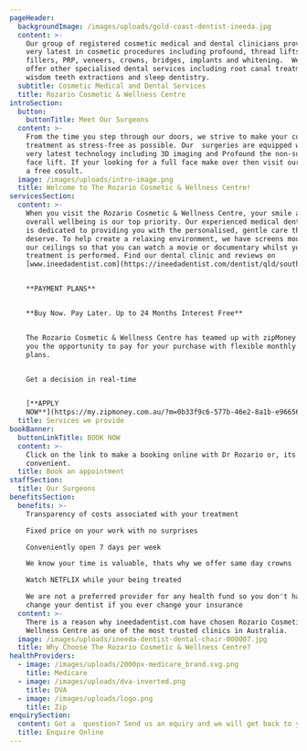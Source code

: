 ```yaml
---
pageHeader:
  backgroundImage: /images/uploads/gold-coast-dentist-ineeda.jpg
  content: >-
    Our group of registered cosmetic medical and dental clinicians provide the
    very latest in cosmetic procedures including profound, thread lifts, Botox,
    fillers, PRP, veneers, crowns, bridges, implants and whitening.  We also
    offer other specialised dental services including root canal treatment,
    wisdom teeth extractions and sleep dentistry.
  subtitle: Cosmetic Medical and Dental Services
  title: Rozario Cosmetic & Wellness Centre
introSection:
  button:
    buttonTitle: Meet Our Surgeons
  content: >-
    From the time you step through our doors, we strive to make your cosmetic
    treatment as stress-free as possible. Our  surgeries are equipped with the
    very latest technology including 3D imaging and Profound the non-surgical
    face lift. If your looking for a full face make over then visit our team for
    a free cosult.
  image: /images/uploads/intro-image.png
  title: Welcome to The Rozario Cosmetic & Wellness Centre!
servicesSection:
  content: >-
    When you visit the Rozario Cosmetic & Wellness Centre, your smile and
    overall wellbeing is our top priority. Our experienced medical dental team
    is dedicated to providing you with the personalised, gentle care that you
    deserve. To help create a relaxing environment, we have screens mounted on
    our ceilings so that you can watch a movie or documentary whilst your 
    treatment is performed. Find our dental clinic and reviews on
    [www.ineedadentist.com](https://ineedadentist.com/dentist/qld/southport/teeth-ferry)


    **PAYMENT PLANS**


    **Buy Now. Pay Later. Up to 24 Months Interest Free**


    The Rozario Cosmetic & Wellness Centre has teamed up with zipMoney to give
    you the opportunity to pay for your purchase with flexible monthly payment
    plans.


    Get a decision in real-time


    [**APPLY
    NOW**](https://my.zipmoney.com.au/?m=0b33f9c6-577b-46e2-8a1b-e96656e0f35f)
  title: Services we provide
bookBanner:
  buttonLinkTitle: BOOK NOW
  content: >-
    Click on the link to make a booking online with Dr Rozario or, its easy and
    convenient.
  title: Book an appointment
staffSection:
  title: Our Surgeons
benefitsSection:
  benefits: >-
    Transparency of costs associated with your treatment

    Fixed price on your work with no surprises

    Conveniently open 7 days per week

    We know your time is valuable, thats why we offer same day crowns

    Watch NETFLIX while your being treated

    We are not a preferred provider for any health fund so you don't have to
    change your dentist if you ever change your insurance
  content: >-
    There is a reason why ineedadentist.com have chosen Rozario Cosmetic &
    Wellness Centre as one of the most trusted clinics in Australia.
  image: /images/uploads/ineeda-dentist-dental-chair-000007.jpg
  title: Why Choose The Rozario Cosmetic & Wellness Centre?
healthProviders:
  - image: /images/uploads/2000px-medicare_brand.svg.png
    title: Medicare
  - image: /images/uploads/dva-inverted.png
    title: DVA
  - image: /images/uploads/logo.png
    title: Zip
enquirySection:
  content: Got a  question? Send us an equiry and we will get back to you today.
  title: Enquire Online
---
```


